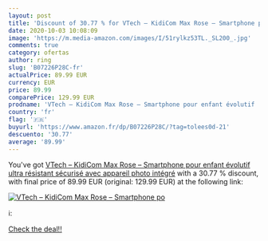 ```yaml
---
layout: post
title: 'Discount of 30.77 % for VTech – KidiCom Max Rose – Smartphone po'
date: 2020-10-03 10:08:09
image: 'https://m.media-amazon.com/images/I/51rylkz53TL._SL200_.jpg'
comments: true
category: ofertas
author: ring
slug: 'B07226P28C-fr'
actualPrice: 89.99 EUR
currency: EUR
price: 89.99
comparePrice: 129.99 EUR
prodname: 'VTech – KidiCom Max Rose – Smartphone pour enfant évolutif  ultra résistant  sécurisé  avec appareil photo intégré'
country: 'fr'
flag: '🇫🇷'
buyurl: 'https://www.amazon.fr/dp/B07226P28C/?tag=tolees0d-21'
descuento: '30.77'
average: '89.99'
---
```


You've got [VTech – KidiCom Max Rose – Smartphone pour enfant évolutif  ultra résistant  sécurisé  avec appareil photo intégré](https://www.amazon.fr/dp/B07226P28C/?tag=tolees0d-21) with a  30.77 % discount, with final price of 89.99 EUR (original: 129.99 EUR) at the following link:

[![VTech – KidiCom Max Rose – Smartphone po](https://m.media-amazon.com/images/I/51rylkz53TL._SL200_.jpg)](https://www.amazon.fr/dp/B07226P28C/?tag=tolees0d-21)

ℹ️:


[Check the deal!!](https://www.amazon.fr/dp/B07226P28C/?tag=tolees0d-21)
